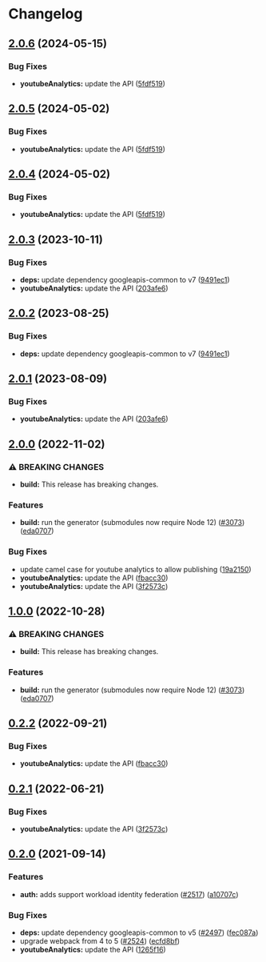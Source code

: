 # Changelog

## [2.0.6](https://github.com/a2425rdl/google-api-nodejs-client/compare/youtubeanalytics-v2.0.5...youtubeanalytics-v2.0.6) (2024-05-15)


### Bug Fixes

* **youtubeAnalytics:** update the API ([5fdf519](https://github.com/a2425rdl/google-api-nodejs-client/commit/5fdf519aebe3d4dfaa7fd477d1121dbc9bd1280f))

## [2.0.5](https://github.com/googleapis/google-api-nodejs-client/compare/youtubeanalytics-v2.0.4...youtubeanalytics-v2.0.5) (2024-05-02)


### Bug Fixes

* **youtubeAnalytics:** update the API ([5fdf519](https://github.com/googleapis/google-api-nodejs-client/commit/5fdf519aebe3d4dfaa7fd477d1121dbc9bd1280f))

## [2.0.4](https://github.com/googleapis/google-api-nodejs-client/compare/youtubeanalytics-v2.0.3...youtubeanalytics-v2.0.4) (2024-05-02)


### Bug Fixes

* **youtubeAnalytics:** update the API ([5fdf519](https://github.com/googleapis/google-api-nodejs-client/commit/5fdf519aebe3d4dfaa7fd477d1121dbc9bd1280f))

## [2.0.3](https://github.com/googleapis/google-api-nodejs-client/compare/youtubeanalytics-v2.0.2...youtubeanalytics-v2.0.3) (2023-10-11)


### Bug Fixes

* **deps:** update dependency googleapis-common to v7 ([9491ec1](https://github.com/googleapis/google-api-nodejs-client/commit/9491ec1cdc3c413e7d73edcfcd59cf5c28a7c855))
* **youtubeAnalytics:** update the API ([203afe6](https://github.com/googleapis/google-api-nodejs-client/commit/203afe652d22ae85553a08262bbb7c1b19cf43c4))

## [2.0.2](https://github.com/googleapis/google-api-nodejs-client/compare/youtubeanalytics-v2.0.1...youtubeanalytics-v2.0.2) (2023-08-25)


### Bug Fixes

* **deps:** update dependency googleapis-common to v7 ([9491ec1](https://github.com/googleapis/google-api-nodejs-client/commit/9491ec1cdc3c413e7d73edcfcd59cf5c28a7c855))

## [2.0.1](https://github.com/googleapis/google-api-nodejs-client/compare/youtubeanalytics-v2.0.0...youtubeanalytics-v2.0.1) (2023-08-09)


### Bug Fixes

* **youtubeAnalytics:** update the API ([203afe6](https://github.com/googleapis/google-api-nodejs-client/commit/203afe652d22ae85553a08262bbb7c1b19cf43c4))

## [2.0.0](https://github.com/googleapis/google-api-nodejs-client/compare/youtubeanalytics-v1.0.0...youtubeanalytics-v2.0.0) (2022-11-02)


### ⚠ BREAKING CHANGES

* **build:** This release has breaking changes.

### Features

* **build:** run the generator (submodules now require Node 12) ([#3073](https://github.com/googleapis/google-api-nodejs-client/issues/3073)) ([eda0707](https://github.com/googleapis/google-api-nodejs-client/commit/eda07079dadab46a80b6f9ede618f4f43030169e))


### Bug Fixes

* update camel case for youtube analytics to allow publishing ([19a2150](https://github.com/googleapis/google-api-nodejs-client/commit/19a2150bb92429fa0c4b7192bfb9ef79b1cabd3a))
* **youtubeAnalytics:** update the API ([fbacc30](https://github.com/googleapis/google-api-nodejs-client/commit/fbacc309c643a92b439f49a36e9a953e5d865e7e))
* **youtubeAnalytics:** update the API ([3f2573c](https://github.com/googleapis/google-api-nodejs-client/commit/3f2573cffb5019d4a6569e1e830103714c2f0d46))

## [1.0.0](https://github.com/googleapis/google-api-nodejs-client/compare/youtubeAnalytics-v0.2.2...youtubeAnalytics-v1.0.0) (2022-10-28)


### ⚠ BREAKING CHANGES

* **build:** This release has breaking changes.

### Features

* **build:** run the generator (submodules now require Node 12) ([#3073](https://github.com/googleapis/google-api-nodejs-client/issues/3073)) ([eda0707](https://github.com/googleapis/google-api-nodejs-client/commit/eda07079dadab46a80b6f9ede618f4f43030169e))

## [0.2.2](https://github.com/googleapis/google-api-nodejs-client/compare/youtubeAnalytics-v0.2.1...youtubeAnalytics-v0.2.2) (2022-09-21)


### Bug Fixes

* **youtubeAnalytics:** update the API ([fbacc30](https://github.com/googleapis/google-api-nodejs-client/commit/fbacc309c643a92b439f49a36e9a953e5d865e7e))

## [0.2.1](https://github.com/googleapis/google-api-nodejs-client/compare/youtubeAnalytics-v0.2.0...youtubeAnalytics-v0.2.1) (2022-06-21)


### Bug Fixes

* **youtubeAnalytics:** update the API ([3f2573c](https://github.com/googleapis/google-api-nodejs-client/commit/3f2573cffb5019d4a6569e1e830103714c2f0d46))

## [0.2.0](https://www.github.com/googleapis/google-api-nodejs-client/compare/youtubeAnalytics-v0.1.0...youtubeAnalytics-v0.2.0) (2021-09-14)


### Features

* **auth:** adds support workload identity federation ([#2517](https://www.github.com/googleapis/google-api-nodejs-client/issues/2517)) ([a10707c](https://www.github.com/googleapis/google-api-nodejs-client/commit/a10707c477759e7c9ef6360a2fe800856fb600c1))


### Bug Fixes

* **deps:** update dependency googleapis-common to v5 ([#2497](https://www.github.com/googleapis/google-api-nodejs-client/issues/2497)) ([fec087a](https://www.github.com/googleapis/google-api-nodejs-client/commit/fec087abcf3d994dd41c3ffa0a0c12b1f9f09dae))
* upgrade webpack from 4 to 5  ([#2524](https://www.github.com/googleapis/google-api-nodejs-client/issues/2524)) ([ecfd8bf](https://www.github.com/googleapis/google-api-nodejs-client/commit/ecfd8bfcd06e1beabff7ec9a8c4000222379eb8d))
* **youtubeAnalytics:** update the API ([1265f16](https://www.github.com/googleapis/google-api-nodejs-client/commit/1265f16c36a1173b977a82f81ddc2caf3a0ff83e))
